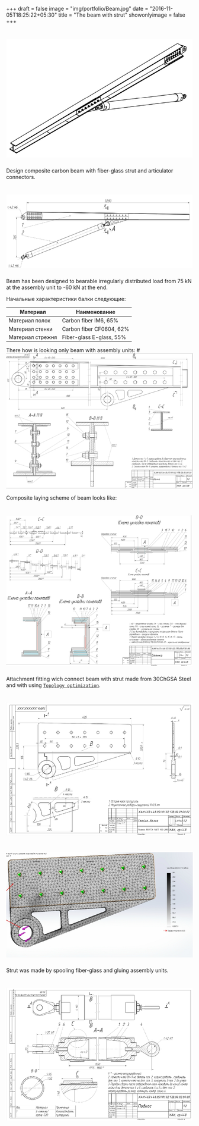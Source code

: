 +++
draft = false
image = "img/portfolio/Beam.jpg"
date = "2016-11-05T18:25:22+05:30"
title = "The beam with strut"
showonlyimage = false
+++


# ![Beam with strut][1]
Design composite carbon beam with fiber-glass strut and articulator connectors.
# ![Beam with strut][2]
Beam has been designed to bearable irregularly distributed load from
75 kN at the assembly unit to -60 kN at the end.

Начальные характеристики балки следующие:

|      Материал    |        Наименование       |  
| ---------------  | ------------------------- |  
| Материал полок   | Carbon fiber IM6, 65%     |  
| Материал стенки  | Carbon fiber CF0604, 62%  |  
| Материал стрежня | Fiber-glass  E-glass, 55% |  

There how is looking only beam with assembly units:
#![Beam][3]

Composite laying scheme of beam looks like:
# ![Laying scheme][4]

Attachment fitting wich connect beam with strut made from 30ChGSA Steel and with using [`Topology optimization`](https://en.wikipedia.org/wiki/Topology_optimization).
# ![Fitting][5]
# ![Fitting_MFE][51]

Strut was made by spooling fiber-glass and gluing assembly units.
# ![Strut][6]


[1]: https://raw.githubusercontent.com/Balashov-Artem/Portfolio/master/docs/img/portfolio/beam_with_strut/1.jpg "Beam with strut isometry"
[2]: https://raw.githubusercontent.com/Balashov-Artem/Portfolio/master/docs/img/portfolio/beam_with_strut/2.jpg "Beam with strut"
[3]: https://raw.githubusercontent.com/Balashov-Artem/Portfolio/master/docs/img/portfolio/beam_with_strut/3.jpg "Beam with assembly units"
[4]: https://raw.githubusercontent.com/Balashov-Artem/Portfolio/master/docs/img/portfolio/beam_with_strut/4.jpg "Laying scheme"
[5]: https://raw.githubusercontent.com/Balashov-Artem/Portfolio/master/docs/img/portfolio/beam_with_strut/5.jpg "Fitting"
[51]: https://raw.githubusercontent.com/Balashov-Artem/Portfolio/master/docs/img/portfolio/beam_with_strut/5_1.jpg "Fitting_MFE"
[6]: https://raw.githubusercontent.com/Balashov-Artem/Portfolio/master/docs/img/portfolio/beam_with_strut/6.jpg "Strut"

